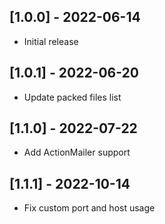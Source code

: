 ## [1.0.0] - 2022-06-14

- Initial release

## [1.0.1] - 2022-06-20

- Update packed files list


## [1.1.0] - 2022-07-22

- Add ActionMailer support

## [1.1.1] - 2022-10-14

- Fix custom port and host usage
